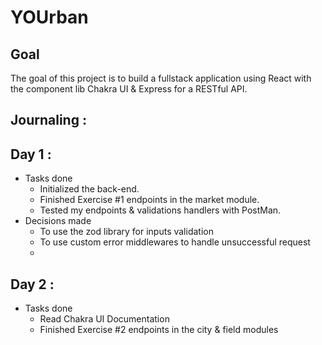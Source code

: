 # YOUrban

## Goal

The goal of this project is to build a fullstack application using React  with the component lib Chakra UI & Express for a RESTful API.

## Journaling :

Day 1 : 
-
- Tasks done
  - Initialized the back-end.
  - Finished Exercise #1 endpoints in the market module.
  - Tested my endpoints & validations handlers with PostMan. 
- Decisions made
  - To use the zod library for inputs validation
  - To use custom error middlewares to handle unsuccessful request
  - 

Day 2 :
- 
- Tasks done
  - Read Chakra UI Documentation
  - Finished Exercise #2 endpoints in the city & field modules
